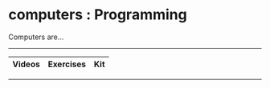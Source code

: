 # computers : Programming

Computers are...

----

Videos              |Exercises                      |Kit
:-------------------|:------------------------------|:-------------------------

----
